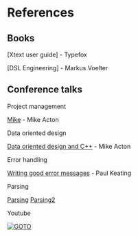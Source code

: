# References

## Books

[Xtext user guide] - Typefox

[DSL Engineering] - Markus Voelter

## Conference talks

Project management

[Mike] - Mike Acton

Data oriented design

[Data oriented design and C++] - Mike Acton

Error handling

[Writing good error messages] - Paul Keating

Parsing

[Parsing]
[Parsing2]

Youtube

[![GOTO](http://img.youtube.com/vi/6K4ljFZWgW8/default.jpg)](http://www.youtube.com/watch?v=6K4ljFZWgW8)

[Data oriented design and C++]: https://www.youtube.com/watch?v=rX0ItVEVjHc&t=15s
[Writing good error messages]: https://www.youtube.com/watch?v=w02D0rJzAyM
[Mike]: https://www.youtube.com/watch?v=cV5HArLYajE
[Parsing]: https://www.youtube.com/watch?v=bxpc9Pp5pZM
[Parsing2]: https://www.youtube.com/watch?v=Airi85CPdPk
[Unicode]: https://home.unicode.org/
[Modular programming]: (https://en.wikipedia.org/wiki/Modular_programming)
[Operator precedence]: https://en.wikipedia.org/wiki/Operators_in_C_and_C%2B%2B#Operator_precedence
[Filename characters]: https://en.wikipedia.org/wiki/Filename
[Documentation structure]: https://www.youtube.com/watch?v=t4vKPhjcMZg
[Gradle]: https://www.youtube.com/watch?v=g56O_HeefBE
[Git hooks]: https://www.youtube.com/watch?v=fMYv6-SZsSo
[Continuous deployment]: https://www.youtube.com/watch?v=LNLKZ4Rvk8w
[Documentation in continuous deployment]: https://www.youtube.com/watch?v=Bsod_z9OKQY
[Git submodules]: https://www.youtube.com/watch?v=UQvXst5I41I
[Selenium]: https://www.youtube.com/watch?v=GJjMjB3rkJM
[Selenium]: https://www.youtube.com/watch?v=dZLyfbSQPXI
[Spectron]: https://www.youtube.com/watch?v=OAsoKBFXeGw
[Strace]: https://www.youtube.com/watch?v=GZoq3PZTCUM&t=37s
[Code quality]: https://www.youtube.com/watch?v=vcH0RBe4Eew
[Pandoc]: https://www.youtube.com/watch?v=N31E_NZYQQY
[Jacoco]: https://www.eclemma.org/jacoco/
[Cypress]: https://www.cypress.io/
[Bash]: https://www.youtube.com/watch?v=oxuRxtrO2Ag
[Linux system calls]: http://linasm.sourceforge.net/docs/syscalls/index.php
[AGPL]: https://www.youtube.com/watch?v=XGa_TlRdtG8
[LSP specification]: https://microsoft.github.io//language-server-protocol/specifications/specification-3-14/
